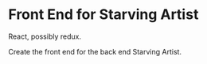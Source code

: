 # Front End for Starving Artist

React, possibly redux. 

Create the front end for the back end Starving Artist.
